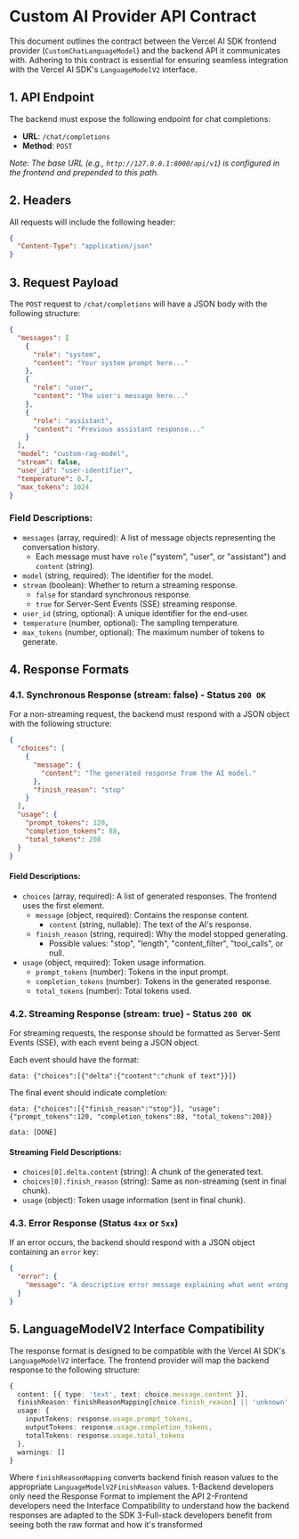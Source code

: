 # Custom AI Provider API Contract

This document outlines the contract between the Vercel AI SDK frontend provider (`CustomChatLanguageModel`) and the backend API it communicates with. Adhering to this contract is essential for ensuring seamless integration with the Vercel AI SDK's `LanguageModelV2` interface.

## 1. API Endpoint

The backend must expose the following endpoint for chat completions:

- **URL**: `/chat/completions`
- **Method**: `POST`

*Note: The base URL (e.g., `http://127.0.0.1:8000/api/v1`) is configured in the frontend and prepended to this path.*

## 2. Headers

All requests will include the following header:

```json
{
  "Content-Type": "application/json"
}
```

## 3. Request Payload

The `POST` request to `/chat/completions` will have a JSON body with the following structure:

```json
{
  "messages": [
    {
      "role": "system",
      "content": "Your system prompt here..."
    },
    {
      "role": "user",
      "content": "The user's message here..."
    },
    {
      "role": "assistant",
      "content": "Previous assistant response..."
    }
  ],
  "model": "custom-rag-model",
  "stream": false,
  "user_id": "user-identifier",
  "temperature": 0.7,
  "max_tokens": 1024
}
```

### Field Descriptions:

- `messages` (array, required): A list of message objects representing the conversation history.
  - Each message must have `role` ("system", "user", or "assistant") and `content` (string).
- `model` (string, required): The identifier for the model.
- `stream` (boolean): Whether to return a streaming response.
  - `false` for standard synchronous response.
  - `true` for Server-Sent Events (SSE) streaming response.
- `user_id` (string, optional): A unique identifier for the end-user.
- `temperature` (number, optional): The sampling temperature.
- `max_tokens` (number, optional): The maximum number of tokens to generate.

## 4. Response Formats

### 4.1. Synchronous Response (stream: false) - Status `200 OK`

For a non-streaming request, the backend must respond with a JSON object with the following structure:

```json
{
  "choices": [
    {
      "message": {
        "content": "The generated response from the AI model."
      },
      "finish_reason": "stop"
    }
  ],
  "usage": {
    "prompt_tokens": 120,
    "completion_tokens": 88,
    "total_tokens": 208
  }
}
```

#### Field Descriptions:

- `choices` (array, required): A list of generated responses. The frontend uses the first element.
  - `message` (object, required): Contains the response content.
    - `content` (string, nullable): The text of the AI's response.
  - `finish_reason` (string, required): Why the model stopped generating.
    - Possible values: "stop", "length", "content_filter", "tool_calls", or null.
- `usage` (object, required): Token usage information.
  - `prompt_tokens` (number): Tokens in the input prompt.
  - `completion_tokens` (number): Tokens in the generated response.
  - `total_tokens` (number): Total tokens used.

### 4.2. Streaming Response (stream: true) - Status `200 OK`

For streaming requests, the response should be formatted as Server-Sent Events (SSE), with each event being a JSON object.

Each event should have the format:

```
data: {"choices":[{"delta":{"content":"chunk of text"}}]}

```

The final event should indicate completion:

```
data: {"choices":[{"finish_reason":"stop"}], "usage":{"prompt_tokens":120, "completion_tokens":88, "total_tokens":208}}

data: [DONE]

```

#### Streaming Field Descriptions:

- `choices[0].delta.content` (string): A chunk of the generated text.
- `choices[0].finish_reason` (string): Same as non-streaming (sent in final chunk).
- `usage` (object): Token usage information (sent in final chunk).

### 4.3. Error Response (Status `4xx` or `5xx`)

If an error occurs, the backend should respond with a JSON object containing an `error` key:

```json
{
  "error": {
    "message": "A descriptive error message explaining what went wrong."
  }
}
```

## 5. LanguageModelV2 Interface Compatibility

The response format is designed to be compatible with the Vercel AI SDK's `LanguageModelV2` interface. The frontend provider will map the backend response to the following structure:

```typescript
{
  content: [{ type: 'text', text: choice.message.content }],
  finishReason: finishReasonMapping[choice.finish_reason] || 'unknown',
  usage: {
    inputTokens: response.usage.prompt_tokens,
    outputTokens: response.usage.completion_tokens,
    totalTokens: response.usage.total_tokens
  },
  warnings: []
}
```

Where `finishReasonMapping` converts backend finish reason values to the appropriate `LanguageModelV2FinishReason` values.
1-Backend developers only need the Response Format to implement the API
2-Frontend developers need the Interface Compatibility to understand how the backend responses are adapted to the SDK
3-Full-stack developers benefit from seeing both the raw format and how it's transformed
